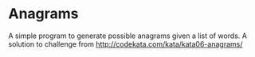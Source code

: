 Anagrams
========
A simple program to generate possible anagrams given a list of words.
A solution to challenge from http://codekata.com/kata/kata06-anagrams/
